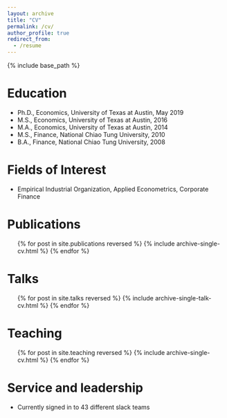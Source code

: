```yaml
---
layout: archive
title: "CV"
permalink: /cv/
author_profile: true
redirect_from:
  - /resume
---
```


{% include base_path %}

Education
======
* Ph.D., Economics, University of Texas at Austin, May 2019
* M.S., Economics, University of Texas at Austin, 2016
* M.A., Economics, University of Texas at Austin, 2014
* M.S., Finance, National Chiao Tung University, 2010
* B.A., Finance, National Chiao Tung University, 2008
 
Fields of Interest
======
* Empirical Industrial Organization, Applied Econometrics, Corporate Finance
 

Publications
======
  <ul>{% for post in site.publications reversed %}
    {% include archive-single-cv.html %}
  {% endfor %}</ul>
  
Talks
======
  <ul>{% for post in site.talks reversed %}
    {% include archive-single-talk-cv.html  %}
  {% endfor %}</ul>
  
Teaching
======
  <ul>{% for post in site.teaching reversed %}
    {% include archive-single-cv.html %}
  {% endfor %}</ul>
  
Service and leadership
======
* Currently signed in to 43 different slack teams
